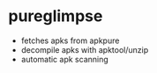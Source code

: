 # pureglimpse

- fetches apks from apkpure
- decompile apks with apktool/unzip
- automatic apk scanning